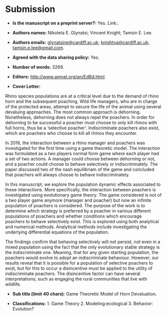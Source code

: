 # Submission

- **Is the manuscript on a preprint server?:** Yes. Link:.

- **Authors names:** Nikoleta E. Glynatsi; Vincent Knight; Tamsin E. Lee.

- **Authors emails:** glynatsine@cardiff.ac.uk; knightva@cardiff.ac.uk; tamsin.e.lee@gmail.com.

- **Agreed with the data sharing policy:** Yes.

- **Number of words:** 3269.

- **Editors:** http://www.amnat.org/an/EdBd.html.

- **Cover Letter:**

Rhino species populations are at a critical level due to the demand of rhino horn
and the subsequent poaching. Wild life managers, who are in charge of the
protected areas, attempt to secure the life of the animal using several devaluing
approaches. The most common approach is dehorning. Nonetheless, dehorning does
not always repel the poachers. In order for dehorning to be successful a poacher
must choose to only kill rhinos with full horns, thus be a ‘selective poacher'.
Indiscriminate poachers also exist, which are poachers who choose to
kill all rhinos they encounter.

In 2016, the interaction between a rhino manager and poachers was investigated
for the first time using a game theoretic model. The interaction was
formulated as a two players normal form game where each player had a set of two
actions. A manager could choose between dehorning or not, and a poacher could choose
to behave selectively or indiscriminately. The paper discussed two of the nash
equilibriam of the game and concluded that poachers will always choose to behave
indiscriminately.

In this manuscript, we explore the population dynamic effects associated to these interactions.
More specifically, the interaction between poachers is investigated using
evolutionary game theory. The game considered is not of a two player game anymore
(manager and poacher) but now an infinite population of poachers is considered.
The purpose of the work is to determine which strategy is preferred by a poacher
in various different populations of poachers and whether conditions which encourage
poachers to behave selectively exist. This is explored using both analytical and
numerical methods. Analytical methods include investigating the underlying
differential equations of the population.

The findings confirm that behaving selectively will not persist, not even
in a mixed population using the fact that the only evolutionary stable strategy
is the indiscriminate one. Meaning, that for any
given starting population, the poachers would evolve to adopt an indiscriminate
behaviour. However, our results reveal that it is possible for a population of
selective poachers to exist, but for this to occur a disincentive must be applied
to the utility of indiscriminate poachers. The disincentive factor can have
several interpretations; such as engaging the rural communities that live with
wildlife.

- **Sub title (limit 40 chars)**: Game Theoretic Model of Horn Devaluation.

- **Classifications:** 1. Game Theory 2. Modeling:ecological 3. Behavior: Evolution?